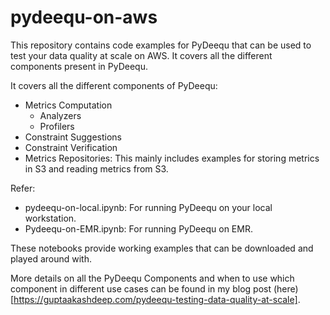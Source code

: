 # pydeequ-on-aws
This repository contains code examples for PyDeequ that can be used to test your data quality at scale on AWS. It covers all the different components present in PyDeequ.

It covers all the different components of PyDeequ:
  - Metrics Computation
      - Analyzers
      - Profilers
  - Constraint Suggestions
  - Constraint Verification
  - Metrics Repositories: This mainly includes examples for storing metrics in S3 and reading metrics from S3.

Refer: 
  - pydeequ-on-local.ipynb: For running PyDeequ on your local workstation.
  - Pydeequ-on-EMR.ipynb: For running PyDeequ on EMR.

These notebooks provide working examples that can be downloaded and played around with.

More details on all the PyDeequ Components and when to use which component in different use cases can be found in my blog post (here)[https://guptaakashdeep.com/pydeequ-testing-data-quality-at-scale].
